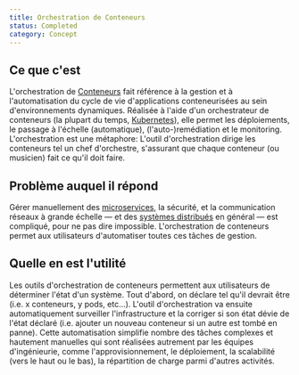 ```yaml
---
title: Orchestration de Conteneurs
status: Completed
category: Concept
---
```


## Ce que c'est

L'orchestration de [Conteneurs](/container/) fait référence à la gestion et à l'automatisation du cycle de vie d'applications conteneurisées au sein d'environnements dynamiques.
Réalisée à l'aide d'un orchestrateur de conteneurs (la plupart du temps, [Kubernetes](/kubernetes)), elle permet les déploiements, le passage à l'échelle (automatique), (l'auto-)remédiation et le monitoring.
L'orchestration est une métaphore:
L'outil d'orchestration dirige les conteneurs tel un chef d'orchestre, s'assurant que chaque conteneur (ou musicien) fait ce qu'il doit faire.

## Problème auquel il répond

Gérer manuellement des [microservices](/microservices), la sécurité, et la communication réseaux à grande échelle — et des [systèmes distribués](/distributed-systems) en général — est compliqué, pour ne pas dire impossible.
L'orchestration de conteneurs permet aux utilisateurs d'automatiser toutes ces tâches de gestion.

## Quelle en est l'utilité

Les outils d'orchestration de conteneurs permettent aux utilisateurs de déterminer l'état d'un système.
Tout d'abord, on déclare tel qu'il devrait être (i.e. x conteneurs, y pods, etc...).
L'outil d'orchestration va ensuite automatiquement surveiller l'infrastructure et la corriger si son état dévie de l'état déclaré (i.e. ajouter un nouveau conteneur si un autre est tombé en panne).
Cette automatisation simplifie nombre des tâches complexes et hautement manuelles qui sont réalisées autrement par les équipes d'ingénieurie, comme l'approvisionnement, le déploiement, la scalabilité (vers le haut ou le bas), la répartition de charge parmi d'autres activités.
